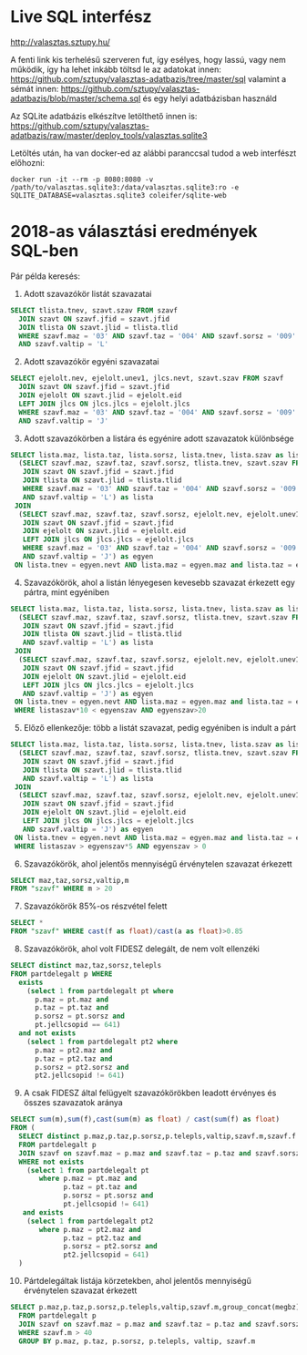 Live SQL interfész
==================

http://valasztas.sztupy.hu/

A fenti link kis terhelésű szerveren fut, így esélyes, hogy lassú, vagy nem működik,
így ha lehet inkább töltsd le az adatokat innen: https://github.com/sztupy/valasztas-adatbazis/tree/master/sql
valamint a sémát innen: https://github.com/sztupy/valasztas-adatbazis/blob/master/schema.sql
és egy helyi adatbázisban használd

Az SQLite adatbázis elkészítve letölthető innen is: https://github.com/sztupy/valasztas-adatbazis/raw/master/deploy_tools/valasztas.sqlite3

Letöltés után, ha van docker-ed az alábbi paranccsal tudod a web interfészt előhozni:

    docker run -it --rm -p 8080:8080 -v /path/to/valasztas.sqlite3:/data/valasztas.sqlite3:ro -e SQLITE_DATABASE=valasztas.sqlite3 coleifer/sqlite-web

2018-as választási eredmények SQL-ben
=====================================

Pár példa keresés:

1. Adott szavazókör listát szavazatai

```sql
SELECT tlista.tnev, szavt.szav FROM szavf
  JOIN szavt ON szavf.jfid = szavt.jfid
  JOIN tlista ON szavt.jlid = tlista.tlid
  WHERE szavf.maz = '03' AND szavf.taz = '004' AND szavf.sorsz = '009'
  AND szavf.valtip = 'L'
```

2. Adott szavazókör egyéni szavazatai

```sql
SELECT ejelolt.nev, ejelolt.unev1, jlcs.nevt, szavt.szav FROM szavf
  JOIN szavt ON szavf.jfid = szavt.jfid
  JOIN ejelolt ON szavt.jlid = ejelolt.eid
  LEFT JOIN jlcs ON jlcs.jlcs = ejelolt.jlcs
  WHERE szavf.maz = '03' AND szavf.taz = '004' AND szavf.sorsz = '009'
  AND szavf.valtip = 'J'
```

3. Adott szavazókörben a listára és egyénire adott szavazatok különbsége

```sql
SELECT lista.maz, lista.taz, lista.sorsz, lista.tnev, lista.szav as listaszav, egyen.szav as egyenszav FROM
  (SELECT szavf.maz, szavf.taz, szavf.sorsz, tlista.tnev, szavt.szav FROM szavf
   JOIN szavt ON szavf.jfid = szavt.jfid
   JOIN tlista ON szavt.jlid = tlista.tlid
   WHERE szavf.maz = '03' AND szavf.taz = '004' AND szavf.sorsz = '009'
   AND szavf.valtip = 'L') as lista
 JOIN
  (SELECT szavf.maz, szavf.taz, szavf.sorsz, ejelolt.nev, ejelolt.unev1, jlcs.nevt, szavt.szav FROM szavf
   JOIN szavt ON szavf.jfid = szavt.jfid
   JOIN ejelolt ON szavt.jlid = ejelolt.eid
   LEFT JOIN jlcs ON jlcs.jlcs = ejelolt.jlcs
   WHERE szavf.maz = '03' AND szavf.taz = '004' AND szavf.sorsz = '009'
   AND szavf.valtip = 'J') as egyen
 ON lista.tnev = egyen.nevt AND lista.maz = egyen.maz and lista.taz = egyen.taz and lista.sorsz = egyen.sorsz
```

4. Szavazókörök, ahol a listán lényegesen kevesebb szavazat érkezett egy pártra, mint egyéniben

```sql
SELECT lista.maz, lista.taz, lista.sorsz, lista.tnev, lista.szav as listaszav, egyen.szav as egyenszav FROM
  (SELECT szavf.maz, szavf.taz, szavf.sorsz, tlista.tnev, szavt.szav FROM szavf
   JOIN szavt ON szavf.jfid = szavt.jfid
   JOIN tlista ON szavt.jlid = tlista.tlid
   AND szavf.valtip = 'L') as lista
 JOIN
  (SELECT szavf.maz, szavf.taz, szavf.sorsz, ejelolt.nev, ejelolt.unev1, jlcs.nevt, szavt.szav FROM szavf
   JOIN szavt ON szavf.jfid = szavt.jfid
   JOIN ejelolt ON szavt.jlid = ejelolt.eid
   LEFT JOIN jlcs ON jlcs.jlcs = ejelolt.jlcs
   AND szavf.valtip = 'J') as egyen
 ON lista.tnev = egyen.nevt AND lista.maz = egyen.maz and lista.taz = egyen.taz and lista.sorsz = egyen.sorsz
 WHERE listaszav*10 < egyenszav AND egyenszav>20
```

5. Előző ellenkezője: több a listát szavazat, pedig egyéniben is indult a párt

```sql
SELECT lista.maz, lista.taz, lista.sorsz, lista.tnev, lista.szav as listaszav, egyen.szav as egyenszav FROM
  (SELECT szavf.maz, szavf.taz, szavf.sorsz, tlista.tnev, szavt.szav FROM szavf
   JOIN szavt ON szavf.jfid = szavt.jfid
   JOIN tlista ON szavt.jlid = tlista.tlid
   AND szavf.valtip = 'L') as lista
 JOIN
  (SELECT szavf.maz, szavf.taz, szavf.sorsz, ejelolt.nev, ejelolt.unev1, jlcs.nevt, szavt.szav FROM szavf
   JOIN szavt ON szavf.jfid = szavt.jfid
   JOIN ejelolt ON szavt.jlid = ejelolt.eid
   LEFT JOIN jlcs ON jlcs.jlcs = ejelolt.jlcs
   AND szavf.valtip = 'J') as egyen
 ON lista.tnev = egyen.nevt AND lista.maz = egyen.maz and lista.taz = egyen.taz and lista.sorsz = egyen.sorsz
 WHERE listaszav > egyenszav*5 AND egyenszav > 0
 ```

6. Szavazókörök, ahol jelentős mennyiségű érvénytelen szavazat érkezett

```sql
SELECT maz,taz,sorsz,valtip,m
FROM "szavf" WHERE m > 20
```

7. Szavazókörök 85%-os részvétel felett

```sql
SELECT *
FROM "szavf" WHERE cast(f as float)/cast(a as float)>0.85
```

8. Szavazókörök, ahol volt FIDESZ delegált, de nem volt ellenzéki

```sql
SELECT distinct maz,taz,sorsz,telepls
FROM partdelegalt p WHERE
  exists
    (select 1 from partdelegalt pt where
      p.maz = pt.maz and
      p.taz = pt.taz and
      p.sorsz = pt.sorsz and
      pt.jellcsopid == 641)
  and not exists
    (select 1 from partdelegalt pt2 where
      p.maz = pt2.maz and
      p.taz = pt2.taz and
      p.sorsz = pt2.sorsz and
      pt2.jellcsopid != 641)
```

9. A csak FIDESZ által felügyelt szavazókörökben leadott érvényes és összes szavazatok aránya

```sql
SELECT sum(m),sum(f),cast(sum(m) as float) / cast(sum(f) as float)
FROM (
  SELECT distinct p.maz,p.taz,p.sorsz,p.telepls,valtip,szavf.m,szavf.f
  FROM partdelegalt p
  JOIN szavf on szavf.maz = p.maz and szavf.taz = p.taz and szavf.sorsz = p.sorsz
  WHERE not exists
    (select 1 from partdelegalt pt
       where p.maz = pt.maz and
             p.taz = pt.taz and
             p.sorsz = pt.sorsz and
             pt.jellcsopid != 641)
   and exists
    (select 1 from partdelegalt pt2
       where p.maz = pt2.maz and
             p.taz = pt2.taz and
             p.sorsz = pt2.sorsz and
             pt2.jellcsopid = 641)
  )
```

10. Pártdelegáltak listája körzetekben, ahol jelentős mennyiségű érvénytelen szavazat érkezett

```sql
SELECT p.maz,p.taz,p.sorsz,p.telepls,valtip,szavf.m,group_concat(megbz)
  FROM partdelegalt p
  JOIN szavf on szavf.maz = p.maz and szavf.taz = p.taz and szavf.sorsz = p.sorsz
  WHERE szavf.m > 40
  GROUP BY p.maz, p.taz, p.sorsz, p.telepls, valtip, szavf.m
```
